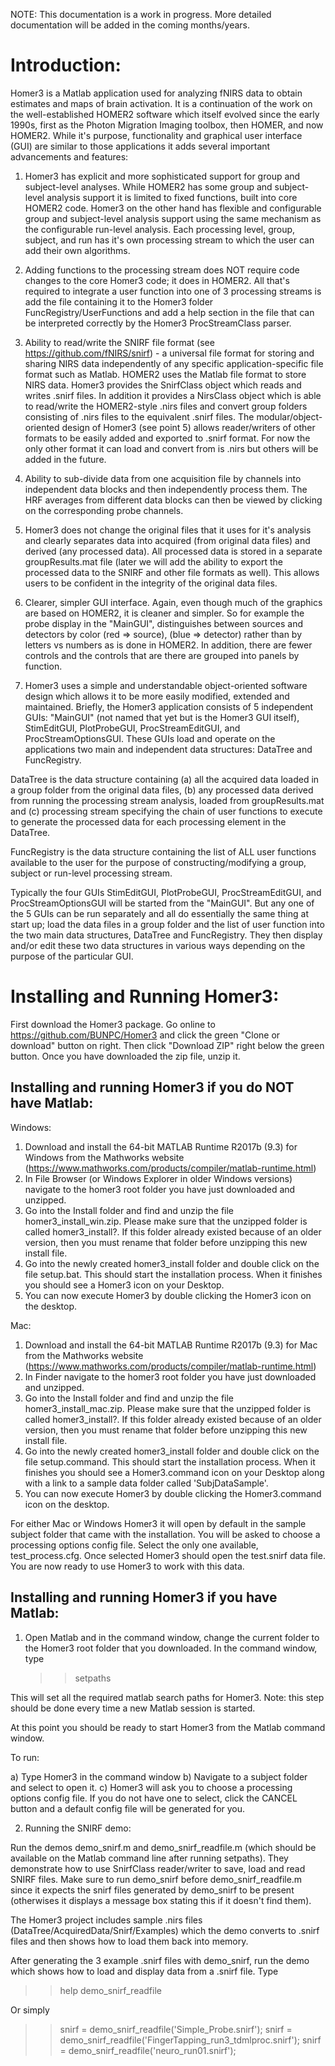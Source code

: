 
NOTE: This documentation is a work in progress. More detailed documentation will be added in the coming months/years.


Introduction:
=============
Homer3 is a Matlab application used for analyzing fNIRS data to obtain estimates and maps of brain activation. It is a continuation of the work on the well-established HOMER2 software which itself evolved since the early 1990s, first as the Photon Migration Imaging toolbox, then HOMER, and now HOMER2. While it's purpose, functionality and graphical user interface (GUI) are similar to those applications it adds several important advancements and features:  

1) Homer3 has explicit and more sophisticated support for group and subject-level analyses. While HOMER2 has some group and subject-level analysis support it is limited to fixed functions, built into core HOMER2 code. Homer3 on the other hand has flexible and configurable group and subject-level analysis support using the same mechanism as the configurable run-level analysis. Each processing level, group, subject, and run has it's own processing stream to which the user can add their own algorithms.  

2) Adding functions to the processing stream does NOT require code changes to the core Homer3 code; it does in HOMER2. All that's required  to integrate a user function into one of 3 processing streams is add the file containing it to the Homer3 folder FuncRegistry/UserFunctions and add a help section in the file that can be interpreted correctly by the Homer3 ProcStreamClass parser.

3) Ability to read/write the SNIRF file format (see https://github.com/fNIRS/snirf) - a universal file format for storing and sharing NIRS data independently of any specific application-specific file format such as Matlab. HOMER2 uses the Matlab file format to store NIRS data. Homer3 provides the SnirfClass object which reads and writes .snirf files. In addition it provides a NirsClass object which is able to read/write the HOMER2-style .nirs files and convert group folders consisting of .nirs files to the equivalent .snirf files. The modular/object-oriented design of Homer3 (see point 5) allows reader/writers of other formats to be easily added and exported to .snirf format. For now the only other format it can load and convert from is .nirs but others will be added in the future.  

4) Ability to sub-divide data from one acquisition file by channels into independent data blocks and then independently process them. The HRF averages from different data blocks can then be viewed by clicking on the corresponding probe channels.

5) Homer3 does not change the original files that it uses for it's analysis and clearly separates data into acquired (from original data files) and derived (any processed data). All processed data is stored in a separate groupResults.mat file (later we will add the ability to export the processed data to the SNIRF and other file formats as well). This allows users to be confident in the integrity of the original data files. 

6) Clearer, simpler GUI interface. Again, even though much of the graphics are based on HOMER2, it is cleaner and simpler. So for example the probe display in the "MainGUI", distinguishes between sources and detectors by color (red => source), (blue => detector) rather than by letters vs numbers as is done in HOMER2. In addition, there are fewer controls and the controls that are there are grouped into panels by function.  

7) Homer3 uses a simple and understandable object-oriented software design which allows it to be more easily modified, extended and maintained. Briefly, the Homer3 application consists of 5 independent GUIs: "MainGUI" (not named that yet but is the Homer3 GUI itself), StimEditGUI, PlotProbeGUI, ProcStreamEditGUI, and ProcStreamOptionsGUI. These GUIs load and operate on the applications two main and independent data structures: DataTree and FuncRegistry. 

DataTree is the data structure containing (a) all the acquired data loaded in a group folder from the original data files, (b) any processed data derived from running the processing stream analysis, loaded from groupResults.mat and (c) processing stream specifying the chain of user functions to execute to generate the processed data for each processing element in the DataTree. 

FuncRegistry is the data structure containing the list of ALL user functions available to the user for the purpose of constructing/modifying a group, subject or run-level processing stream. 

Typically the four GUIs StimEditGUI, PlotProbeGUI, ProcStreamEditGUI, and ProcStreamOptionsGUI will be started from the "MainGUI".
But any one of the 5 GUIs can be run separately and all do essentially the same thing at start up; load the data files in a group folder and the list of user function into the two main data structures, DataTree and FuncRegistry. They then display and/or edit these two data structures in various ways depending on the purpose of the particular GUI. 


Installing and Running Homer3:
==============================
First download the Homer3 package. Go online to https://github.com/BUNPC/Homer3 and click the green "Clone or download" button on right. Then click "Download ZIP" right below the green button. Once you have downloaded the zip file, unzip it.


Installing and running Homer3 if you do NOT have Matlab:
--------------------------------------------------------

Windows:

1. Download and install the 64-bit MATLAB Runtime R2017b (9.3) for Windows from the Mathworks website (https://www.mathworks.com/products/compiler/matlab-runtime.html)
1. In File Browser (or Windows Explorer in older Windows versions) navigate to the homer3 root folder you have just downloaded and unzipped. 
1. Go into the Install folder and find and unzip the file homer3_install_win.zip. Please make sure that the unzipped folder is called homer3_install?. If this folder already existed because of an older version, then you must rename that folder before unzipping this new install file.
1. Go into the newly created homer3_install folder and double click on the file setup.bat. This should start the installation process. When it finishes you should see a Homer3 icon on your Desktop.
1. You can now execute Homer3 by double clicking the Homer3 icon on the desktop.


Mac:

1. Download and install the 64-bit MATLAB Runtime R2017b (9.3) for Mac from the Mathworks website (https://www.mathworks.com/products/compiler/matlab-runtime.html)  
1. In Finder navigate to the homer3 root folder you have just downloaded and unzipped. 
1. Go into the Install folder and find and unzip the file homer3_install_mac.zip. Please make sure that the unzipped folder is called homer3_install?. If this folder already existed because of an older version, then you must rename that folder before unzipping this new install file.
1. Go into the newly created homer3_install folder and double click on the file setup.command. This should start the installation process. When it finishes you should see a Homer3.command icon on your Desktop along with a link to a sample data folder called 'SubjDataSample'.
1. You can now execute Homer3 by double clicking the Homer3.command icon on the desktop.

For either Mac or Windows Homer3 it will open by default in the sample subject folder that came with the installation. You will be asked to choose a processing options config file. Select the only one available, test_process.cfg. Once selected Homer3 should open the test.snirf data file. You are now ready to use Homer3 to work with this data. 


Installing and running Homer3 if you have Matlab:
-------------------------------------------------

1. Open Matlab and in the command window, change the current folder to the Homer3 root folder that you downloaded. In the command window, type

   >> setpaths

This will set all the required matlab search paths for Homer3. Note: this step should be done every time a new Matlab session is started. 

At this point you should be ready to start Homer3 from the Matlab command window. 

To run:

a) Type Homer3 in the command window
b) Navigate to a subject folder and select to open it. 
c) Homer3 will ask you to choose a processing options config file. If you do not have one to select, click the CANCEL button and a default config file will be generated for you. 


2. Running the SNIRF demo:

Run the demos demo_snirf.m and demo_snirf_readfile.m (which should be available on the Matlab command line after running setpaths). They demonstrate how to use SnirfClass reader/writer to save, load and read SNIRF files. Make sure to run demo_snirf before demo_snirf_readfile.m since it expects the snirf files generated by demo_snirf to be present (otherwises it displays a message box stating this if it doesn't find them). 

The Homer3 project includes sample .nirs files (DataTree/AcquiredData/Snirf/Examples) which the demo converts to .snirf files and then shows how to load them back into memory. 

After generating the 3 example .snirf files with demo_snirf, run the demo which shows how to load and display data from a .snirf file. Type 

   >> help demo_snirf_readfile

Or simply 

   >> snirf = demo_snirf_readfile('Simple_Probe.snirf');
   >> snirf = demo_snirf_readfile('FingerTapping_run3_tdmlproc.snirf');
   >> snirf = demo_snirf_readfile('neuro_run01.snirf');

